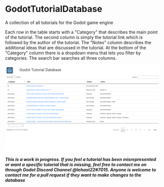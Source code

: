 # GodotTutorialDatabase
A collection of all tutorials for the Godot game engine

Each row in the table starts with a "Category" that describes the main point of the tutorial. The second column is simply the tutorial link which is followed by the author of the tutorial. The "Notes" column describes the additional ideas that are discussed in the tutorial. At the bottom of the "Category" column there is a dropdown menu that lets you filter by categories. The search bar searches all three columns.

![alt text](GodotTutorialDatabase.png "Godot Tutorial Database")

***This is a work in progress. If you feel a tutorial has been misrepresented or want a specific tutorial that is missing, feel free to contact me on through Godot Discord Channel @lehast22#7015. Anyone is welcome to contact me for a pull request if they want to make changes to the database***
